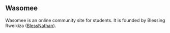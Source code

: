 ## Wasomee
Wasomee is an online community site for students. It is founded by Blessing Rweikiza ([BlessNathan](https://linktr.ee/blessnathan01)).
